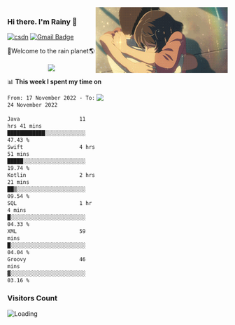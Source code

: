 <img  align='right' height="150" src="https://github.com/LikeRainDay/LikeRainDay/blob/master/pic/img_rain_1.gif?raw=true">



### Hi there. I'm Rainy :lemon:

[![csdn](https://img.shields.io/badge/-csdn-c14438?style=flat-square&logo=c&logoColor=white)](https://blog.csdn.net/qq_15807167)
[![Gmail Badge](https://img.shields.io/badge/-gmail-c14438?style=flat-square&logo=Gmail&logoColor=white&link=mailto:houshuai0816@gmail.com)](mailto:houshuai0816@gmail.com)

🚀Welcome to the rain planet🌎

<center>
<img align='center'  src="https://source.unsplash.com/random/1200x600">
</center>

📊 **This week I spent my time on**

<img align='right'   width="300" src="https://github-readme-stats.vercel.app/api?username=LikeRainDay&show_icons=true&title_color=fff&icon_color=79ff97&text_color=9f9f9f&bg_color=151515&count_private=true">

<!--START_SECTION:waka-->

```text
From: 17 November 2022 - To: 24 November 2022

Java                   11 hrs 41 mins  ████████████░░░░░░░░░░░░░   47.43 %
Swift                  4 hrs 51 mins   █████░░░░░░░░░░░░░░░░░░░░   19.74 %
Kotlin                 2 hrs 21 mins   ██▒░░░░░░░░░░░░░░░░░░░░░░   09.54 %
SQL                    1 hr 4 mins     █░░░░░░░░░░░░░░░░░░░░░░░░   04.33 %
XML                    59 mins         █░░░░░░░░░░░░░░░░░░░░░░░░   04.04 %
Groovy                 46 mins         ▓░░░░░░░░░░░░░░░░░░░░░░░░   03.16 %
```

<!--END_SECTION:waka-->

### Visitors Count
<img align="left" src = "https://profile-counter.glitch.me/LikeRainDay/count.svg" alt ="Loading">
